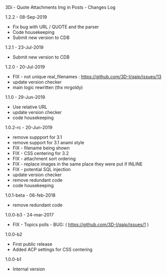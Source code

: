 3Di - Quote Attachments Img in Posts - Changes Log

1.2.2 - 08-Sep-2019
 - Fix bug with URL / QUOTE and the parser
 - Code housekeeping
 - Submit new version to CDB

1.2.1 - 23-Jul-2019
 - Submit new version to CDB

1.2.0 - 20-Jul-2019
 - FIX - not unique real_filenames : https://github.com/3D-I/qaip/issues/13
 - update version checker
 - main logic rewritten (thx mrgoldy)

1.1.0 - 29-Jun-2019
 - Use relative URL
 - update version checker
 - code housekeeping

1.0.2-rc - 20-Jun-2019
 - remove suppport for 3.1
 - remove support for 3.1 anami style
 - FIX - filename being shown
 - FIX - CSS centering for 3.2
 - FIX - attachment sort ordering
 - FIX - replace images in the same place they were put if INLINE
 - FIX - potential SQL injection
 - update version checker
 - remove redundant code
 - code housekeeping

1.0.1-beta - 06-feb-2018
 - remove redundant code

1.0.0-b3 - 24-mar-2017
 - FIX - Topics polls - BUG: ( https://github.com/3D-I/qaip/issues/1 )

1.0.0-b2
 - First public release
 - Added ACP settings for CSS centering

1.0.0-b1
 - Internal version
